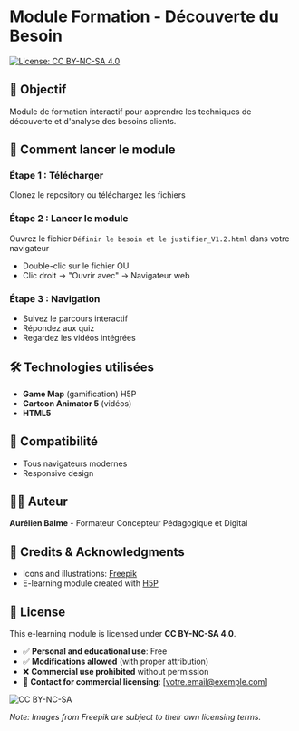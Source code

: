 # Module Formation - Découverte du Besoin

[![License: CC BY-NC-SA 4.0](https://img.shields.io/badge/License-CC%20BY--NC--SA%204.0-lightgrey.svg)](https://creativecommons.org/licenses/by-nc-sa/4.0/)

## 🎯 Objectif
Module de formation interactif pour apprendre les techniques de découverte et d'analyse des besoins clients.

## 🚀 Comment lancer le module

### Étape 1 : Télécharger
Clonez le repository ou téléchargez les fichiers

### Étape 2 : Lancer le module
Ouvrez le fichier `Définir le besoin et le justifier_V1.2.html` dans votre navigateur
- Double-clic sur le fichier OU
- Clic droit → "Ouvrir avec" → Navigateur web

### Étape 3 : Navigation
- Suivez le parcours interactif
- Répondez aux quiz
- Regardez les vidéos intégrées

## 🛠️ Technologies utilisées
- **Game Map** (gamification) H5P
- **Cartoon Animator 5** (vidéos)
- **HTML5**

## 📱 Compatibilité
- Tous navigateurs modernes
- Responsive design

## 👨‍💼 Auteur
**Aurélien Balme** - Formateur Concepteur Pédagogique et Digital

## 🎨 Credits & Acknowledgments
- Icons and illustrations: [Freepik](https://www.freepik.com)
- E-learning module created with [H5P](https://h5p.org)

## 📄 License

This e-learning module is licensed under **CC BY-NC-SA 4.0**.

- ✅ **Personal and educational use**: Free
- ✅ **Modifications allowed** (with proper attribution)
- ❌ **Commercial use prohibited** without permission
- 📧 **Contact for commercial licensing**: [votre.email@exemple.com]

![CC BY-NC-SA](https://licensebuttons.net/l/by-nc-sa/4.0/88x31.png)

*Note: Images from Freepik are subject to their own licensing terms.*
